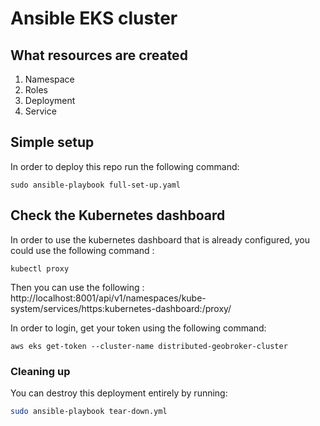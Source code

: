 # Ansible EKS cluster 


## What resources are created
    
1. Namespace
2. Roles
3. Deployment
4. Service

## Simple setup

In order to deploy this repo run the following command: 
```
sudo ansible-playbook full-set-up.yaml
```

## Check the Kubernetes dashboard
In order to use the kubernetes dashboard that is already configured, you could use the following command : 
```
kubectl proxy
```

Then you can use the following : http://localhost:8001/api/v1/namespaces/kube-system/services/https:kubernetes-dashboard:/proxy/

In order to login, get your token using the following command:
```
aws eks get-token --cluster-name distributed-geobroker-cluster
```

### Cleaning up

You can destroy this deployment entirely by running:

```bash
sudo ansible-playbook tear-down.yml
```
